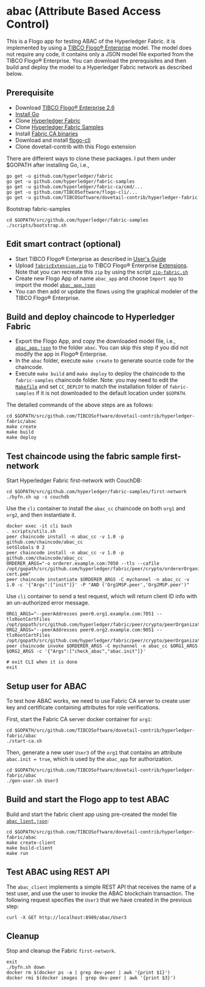# abac (Attribute Based Access Control)
This is a Flogo app for testing ABAC of the Hyperledger Fabric. it is implemented by using a [TIBCO Flogo® Enterprise](https://docs.tibco.com/products/tibco-flogo-enterprise-2-6-1) model.  The model does not require any code, it contains only a JSON model file exported from the TIBCO Flogo® Enterprise.  You can download the prerequisites and then build and deploy the model to a Hyperledger Fabric network as described below.

## Prerequisite
- Download [TIBCO Flogo® Enterprise 2.6](https://edelivery.tibco.com/storefront/eval/tibco-flogo-enterprise/prod11810.html)
- [Install Go](https://golang.org/doc/install)
- Clone [Hyperledger Fabric](https://github.com/hyperledger/fabric)
- Clone [Hyperledger Fabric Samples](https://github.com/hyperledger/fabric-samples)
- Install [Fabric CA binaries](https://hyperledger-fabric-ca.readthedocs.io/en/release-1.4/users-guide.html)
- Download and install [flogo-cli](https://github.com/TIBCOSoftware/flogo-cli)
- Clone dovetail-contrib with this Flogo extension

There are different ways to clone these packages.  I put them under $GOPATH after installing Go, i.e.,
```
go get -u github.com/hyperledger/fabric
go get -u github.com/hyperledger/fabric-samples
go get -u github.com/hyperledger/fabric-ca/cmd/...
go get -u github.com/TIBCOSoftware/flogo-cli/...
go get -u github.com/TIBCOSoftware/dovetail-contrib/hyperledger-fabric
```
Bootstrap fabric-samples
```
cd $GOPATH/src/github.com/hyperledger/fabric-samples
./scripts/bootstrap.sh
```

## Edit smart contract (optional)
- Start TIBCO Flogo® Enterprise as described in [User's Guide](https://docs.tibco.com/pub/flogo/2.6.1/doc/pdf/TIB_flogo_2.6_users_guide.pdf?id=2)
- Upload [`fabricExtension.zip`](../fabricExtension.zip) to TIBCO Flogo® Enterprise [Extensions](http://localhost:8090/wistudio/extensions).  Note that you can recreate this `zip` by using the script [`zip-fabric.sh`](../zip-fabric.sh)
- Create new Flogo App of name `abac_app` and choose `Import app` to import the model [`abac_app.json`](abac_app.json)
- You can then add or update the flows using the graphical modeler of the TIBCO Flogo® Enterprise.

## Build and deploy chaincode to Hyperledger Fabric
- Export the Flogo App, and copy the downloaded model file, i.e., [`abac_app.json`](abac_app.json) to the folder `abac`.  You can skip this step if you did not modify the app in Flogo® Enterprise.
- In the `abac` folder, execute `make create` to generate source code for the chaincode.
- Execute `make build` and `make deploy` to deploy the chaincode to the `fabric-samples` chaincode folder.  Note: you may need to edit the [`Makefile`](Makefile) and set `CC_DEPLOY` to match the installation folder of `fabric-samples` if it is not downloaded to the default location under `$GOPATH`.

The detailed commands of the above steps are as follows:
```
cd $GOPATH/src/github.com/TIBCOSoftware/dovetail-contrib/hyperledger-fabric/abac
make create
make build
make deploy
```

## Test chaincode using the fabric sample first-network
Start Hyperledger Fabric first-network with CouchDB:
```
cd $GOPATH/src/github.com/hyperledger/fabric-samples/first-network
./byfn.sh up -s couchdb
```
Use the `cli` container to install the `abac_cc` chaincode on both `org1` and `org2`, and then instantiate it.
```
docker exec -it cli bash
. scripts/utils.sh
peer chaincode install -n abac_cc -v 1.0 -p github.com/chaincode/abac_cc
setGlobals 0 2
peer chaincode install -n abac_cc -v 1.0 -p github.com/chaincode/abac_cc
ORDERER_ARGS="-o orderer.example.com:7050 --tls --cafile /opt/gopath/src/github.com/hyperledger/fabric/peer/crypto/ordererOrganizations/example.com/orderers/orderer.example.com/msp/tlscacerts/tlsca.example.com-cert.pem"
peer chaincode instantiate $ORDERER_ARGS -C mychannel -n abac_cc -v 1.0 -c '{"Args":["init"]}' -P "AND ('Org1MSP.peer','Org2MSP.peer')"
```
Use `cli` container to send a test request, which will return client ID info with an un-authorized error message.
```
ORG1_ARGS="--peerAddresses peer0.org1.example.com:7051 --tlsRootCertFiles /opt/gopath/src/github.com/hyperledger/fabric/peer/crypto/peerOrganizations/org1.example.com/peers/peer0.org1.example.com/tls/ca.crt"
ORG2_ARGS="--peerAddresses peer0.org2.example.com:9051 --tlsRootCertFiles /opt/gopath/src/github.com/hyperledger/fabric/peer/crypto/peerOrganizations/org2.example.com/peers/peer0.org2.example.com/tls/ca.crt"
peer chaincode invoke $ORDERER_ARGS -C mychannel -n abac_cc $ORG1_ARGS $ORG2_ARGS -c '{"Args":["check_abac","abac.init"]}'

# exit CLI when it is done
exit
```

## Setup user for ABAC

To test how ABAC works, we need to use Fabric CA server to create user key and certificate containing attributes for role verifications.

First, start the Fabric CA server docker container for `org1`:
```
cd $GOPATH/src/github.com/TIBCOSoftware/dovetail-contrib/hyperledger-fabric/abac
./start-ca.sh
```

Then, generate a new user `User3` of the `org1` that contains an attribute `abac.init = true`, which is used by the `abac_app` for authorization.
```
cd $GOPATH/src/github.com/TIBCOSoftware/dovetail-contrib/hyperledger-fabric/abac
./gen-user.sh User3
```

## Build and start the Flogo app to test ABAC
Build and start the fabric client app using pre-created the model file [`abac_lient.json`](abac_client.json):
```
cd $GOPATH/src/github.com/TIBCOSoftware/dovetail-contrib/hyperledger-fabric/abac
make create-client
make build-client
make run
```

## Test ABAC using REST API
The `abac_client` implements a simple REST API that receives the name of a test user, and use the user to invoke the ABAC blockchain transaction.  The following request specifies the `User3` that we have created in the previous step:
```
curl -X GET http://localhost:8989/abac/User3
```

## Cleanup
Stop and cleanup the Fabric `first-network`.
```
exit
./byfn.sh down
docker rm $(docker ps -a | grep dev-peer | awk '{print $1}')
docker rmi $(docker images | grep dev-peer | awk '{print $3}')
```
